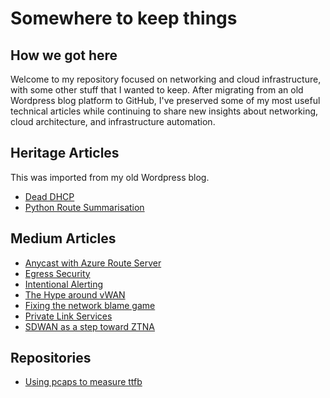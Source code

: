 # Somewhere to keep things

## How we got here
Welcome to my repository focused on networking and cloud infrastructure, with some other stuff that I wanted to keep. After migrating from an old Wordpress blog platform to GitHub, I've preserved some of my most useful technical articles while continuing to share new insights about networking, cloud architecture, and infrastructure automation.

## Heritage Articles

This was imported from my old Wordpress blog.

* [Dead DHCP](heritage/dead-dhcp.md)
* [Python Route Summarisation](heritage/python-route-summarisation.md)

## Medium Articles

* [Anycast with Azure Route Server](medium/anycast-route-server.md)
* [Egress Security](medium/egress-security.md)
* [Intentional Alerting](medium/intentional-alerting.md)
* [The Hype around vWAN](medium/vwan-hype.md)
* [Fixing the network blame game](medium/network-blame-game.md)
* [Private Link Services](medium/private-link-services.md)
* [SDWAN as a step toward ZTNA](medium/sdwan-strategic-step-to-ztna.md)

## Repositories
* [Using pcaps to measure ttfb](https://github.com/simonpainter/capture_latency)

